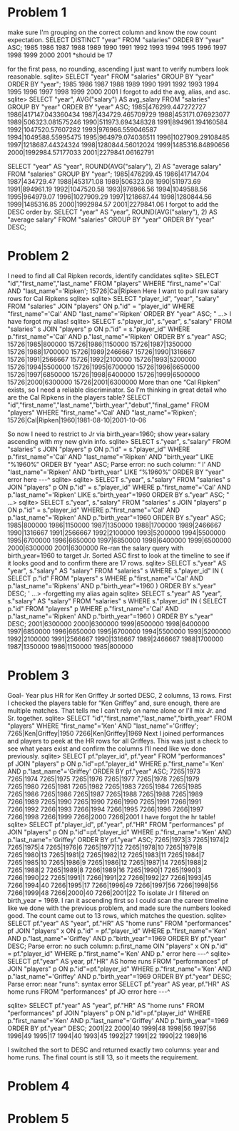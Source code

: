 # Problem 1

make sure I'm grouping on the correct column and know the row count expectation.
SELECT DISTINCT "year" FROM "salaries" ORDER BY "year" ASC;
1985
1986
1987
1988
1989
1990
1991
1992
1993
1994
1995
1996
1997
1998
1999
2000
2001
*should be 17

for the first pass, no rounding, ascending I just want to verify numbers look reasonable.
sqlite> SELECT "year"
FROM "salaries"
GROUP BY "year"
ORDER BY "year";
1985
1986
1987
1988
1989
1990
1991
1992
1993
1994
1995
1996
1997
1998
1999
2000
2001
I forgot to add the avg, alias, and asc.
sqlite> SELECT "year", AVG("salary") AS avg_salary
FROM "salaries"
GROUP BY "year"
ORDER BY "year" ASC;
1985|476299.447272727
1986|417147.043360434
1987|434729.465709729
1988|453171.076923077
1989|506323.081575246
1990|511973.694348328
1991|894961.194160584
1992|1047520.57607282
1993|976966.559046587
1994|1049588.55995475
1995|964979.074036511
1996|1027909.29108485
1997|1218687.44324324
1998|1280844.56012024
1999|1485316.84890656
2000|1992984.57177033
2001|2279841.06162791

SELECT
  "year" AS "year",
  ROUND(AVG("salary"), 2) AS "average salary"
FROM "salaries"
GROUP BY "year";
1985|476299.45
1986|417147.04
1987|434729.47
1988|453171.08
1989|506323.08
1990|511973.69
1991|894961.19
1992|1047520.58
1993|976966.56
1994|1049588.56
1995|964979.07
1996|1027909.29
1997|1218687.44
1998|1280844.56
1999|1485316.85
2000|1992984.57
2001|2279841.06
I forgot to add the DESC order by.
SELECT
  "year" AS "year",
  ROUND(AVG("salary"), 2) AS "average salary"
FROM "salaries"
GROUP BY "year"
ORDER BY "year" DESC;

# Problem 2

I need to find all Cal Ripken records, identify candidates
sqlite> SELECT "id","first_name","last_name"
FROM "players"
WHERE "first_name"='Cal' AND "last_name"='Ripken';
15726|Cal|Ripken
Here I want to pull raw salary rows for Cal Ripkens
sqlite> 
sqlite> SELECT "player_id", “year", "salary"
FROM "salaries"
JOIN "players" ON p."id" = "player_id"
WHERE "first_name"='Cal' AND "last_name"='Ripken'
ORDER BY "year" ASC;
"  ...> 
I have forgot my alias!
sqlite> SELECT s."player_id", s."year", s."salary"
FROM "salaries" s
JOIN "players" p ON p."id" = s."player_id"
WHERE p."first_name"='Cal' AND p."last_name"='Ripken'
ORDER BY s."year" ASC;
15726|1985|800000
15726|1986|1150000
15726|1987|1350000
15726|1988|1700000
15726|1989|2466667
15726|1990|1316667
15726|1991|2566667
15726|1992|2100000
15726|1993|5200000
15726|1994|5500000
15726|1995|6700000
15726|1996|6650000
15726|1997|6850000
15726|1998|6400000
15726|1999|6500000
15726|2000|6300000
15726|2001|6300000
More than one “Cal Ripken” exists, so I need a reliable discriminator.
So I'm thinking in great detail who are the Cal Ripkens in the players table?
SELECT "id","first_name","last_name","birth_year","debut","final_game"
FROM "players"
WHERE "first_name"='Cal' AND "last_name"='Ripken';
15726|Cal|Ripken|1960|1981-08-10|2001-10-06

So now I need to restrict to Jr via birth_year=1960; show year+salary ascending with my new givin info.
sqlite> SELECT s."year", s."salary"
FROM "salaries" s
JOIN "players" p ON p."id" = s."player_id"
WHERE p."first_name"='Cal' AND "last_name"='Ripken' AND "birth_year" LIKE “%1960%”
ORDER BY "year" ASC;
Parse error: no such column: “
  l' AND "last_name"='Ripken' AND "birth_year" LIKE “%1960%” ORDER BY "year"
                                      error here ---^
sqlite> 
sqlite> SELECT s."year", s."salary"
FROM "salaries" s
JOIN "players" p ON p."id" = s."player_id"
WHERE p."first_name"='Cal' AND p."last_name"='Ripken' LIKE s.”birth_year"=1960
ORDER BY s."year" ASC;
"  ...> 
sqlite> SELECT s."year", s."salary"
FROM "salaries" s
JOIN "players" p ON p."id" = s."player_id"
WHERE p."first_name"='Cal' AND p."last_name"='Ripken' AND p."birth_year"=1960
ORDER BY s."year" ASC;
1985|800000
1986|1150000
1987|1350000
1988|1700000
1989|2466667
1990|1316667
1991|2566667
1992|2100000
1993|5200000
1994|5500000
1995|6700000
1996|6650000
1997|6850000
1998|6400000
1999|6500000
2000|6300000
2001|6300000
Re-ran the salary query with birth_year=1960 to target Jr.
Sorted ASC first to look at the timeline to see if it looks good and to confirm there are 17 rows.
sqlite> SELECT
  s."year"   AS "year",
  s."salary" AS "salary"
FROM "salaries" s
WHERE s."player_id" IN (
  SELECT p."id"
  FROM "players" s
  WHERE p."first_name"='Cal' AND p."last_name"='Ripkens’ AND p."birth_year"=1960
)
ORDER BY s."year" DESC;
'  ...> 
-forgetting my alias again
sqlite> SELECT
  s."year"   AS "year",
  s."salary" AS "salary"
FROM "salaries" s
WHERE s."player_id" IN (
  SELECT p."id"
  FROM "players" p
  WHERE p."first_name"='Cal' AND p."last_name"='Ripken' AND p."birth_year"=1960
)
ORDER BY s."year" DESC;
2001|6300000
2000|6300000
1999|6500000
1998|6400000
1997|6850000
1996|6650000
1995|6700000
1994|5500000
1993|5200000
1992|2100000
1991|2566667
1990|1316667
1989|2466667
1988|1700000
1987|1350000
1986|1150000
1985|800000

# Problem 3

Goal- Year plus HR for Ken Griffey Jr sorted DESC, 2 columns, 13 rows.
First I checked the players table for “Ken Griffey” and, sure enough, there are multiple matches. 
That tells me I can’t rely on name alone or I’ll mix Jr. and Sr. together.
sqlite> SELECT "id","first_name","last_name","birth_year"
FROM "players"
WHERE "first_name"='Ken' AND "last_name"='Griffey';
7265|Ken|Griffey|1950
7266|Ken|Griffey|1969
Next I joined performances and players to peek at the HR rows for all Griffeys. 
This was just a check to see what years exist and confirm the columns I’ll need like we done previously.
sqlite> SELECT pf."player_id", pf."year"
FROM "performances" pf
JOIN "players" p ON p."id"=pf."player_id"
WHERE p."first_name"='Ken' AND p."last_name"='Griffey'
ORDER BY pf."year" ASC;
7265|1973
7265|1974
7265|1975
7265|1976
7265|1977
7265|1978
7265|1979
7265|1980
7265|1981
7265|1982
7265|1983
7265|1984
7265|1985
7265|1986
7265|1986
7265|1987
7265|1988
7265|1988
7265|1989
7266|1989
7265|1990
7265|1990
7266|1990
7265|1991
7266|1991
7266|1992
7266|1993
7266|1994
7266|1995
7266|1996
7266|1997
7266|1998
7266|1999
7266|2000
7266|2001
I have forgot the hr table!
sqlite> SELECT pf."player_id", pf."year", pf."HR"
FROM "performances" pf
JOIN "players" p ON p."id"=pf."player_id"
WHERE p."first_name"='Ken' AND p."last_name"='Griffey'
ORDER BY pf."year" ASC;
7265|1973|3
7265|1974|2
7265|1975|4
7265|1976|6
7265|1977|12
7265|1978|10
7265|1979|8
7265|1980|13
7265|1981|2
7265|1982|12
7265|1983|11
7265|1984|7
7265|1985|10
7265|1986|9
7265|1986|12
7265|1987|14
7265|1988|2
7265|1988|2
7265|1989|8
7266|1989|16
7265|1990|1
7265|1990|3
7266|1990|22
7265|1991|1
7266|1991|22
7266|1992|27
7266|1993|45
7266|1994|40
7266|1995|17
7266|1996|49
7266|1997|56
7266|1998|56
7266|1999|48
7266|2000|40
7266|2001|22
To isolate Jr I filtered on birth_year = 1969. I ran it ascending first so I could scan the career timeline like we done with the previous problem, and made sure the numbers looked good. The count came out to 13 rows, which matches the question.
sqlite> SELECT
  pf."year" AS "year",
  pf."HR"   AS "home runs"
FROM "performances" pf
JOIN "players" x ON p."id" = pf."player_id" 
WHERE p."first_name"='Ken' AND p."last_name"='Griffey' AND p."birth_year"=1969
ORDER BY pf."year" DESC;
Parse error: no such column: p.first_name
  OIN "players" x ON p."id" = pf."player_id"  WHERE p."first_name"='Ken' AND p."
                                      error here ---^
sqlite> SELECT
  pf."year" AS year,
  pf."HR"   AS home runs
FROM "performances" pf
JOIN "players" p ON p."id"=pf."player_id"
WHERE p."first_name"='Ken' AND p."last_name"='Griffey' AND p."birth_year"=1969
ORDER BY pf."year" DESC;
Parse error: near "runs": syntax error
  SELECT   pf."year" AS year,   pf."HR"   AS home runs FROM "performances" pf JO
                                    error here ---^

sqlite> SELECT
  pf."year" AS "year",
  pf."HR"   AS "home runs"
FROM "performances" pf
JOIN "players" p ON p."id"=pf."player_id"
WHERE p."first_name"='Ken' AND p."last_name"='Griffey' AND p."birth_year"=1969
ORDER BY pf."year" DESC;
2001|22
2000|40
1999|48
1998|56
1997|56
1996|49
1995|17
1994|40
1993|45
1992|27
1991|22
1990|22
1989|16

I switched the sort to DESC and returned exactly two columns: year and home runs. The final count is still 13, so it meets the requirement.

# Problem 4

# Problem 5